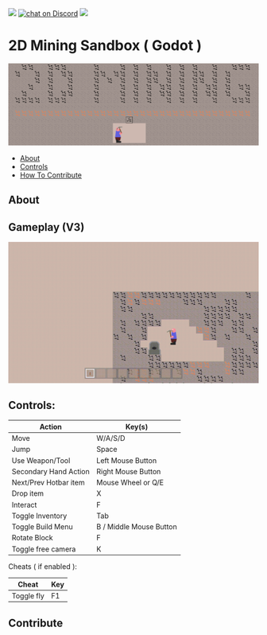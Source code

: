 <a href="https://github.com/Griiimon/2D-Mining/graphs/contributors" alt="Contributors">
        <img src="https://img.shields.io/github/contributors/Griiimon/2D-Mining" /></a>

<a href="https://discord.gg/ejxEZPcu">
        <img src="https://img.shields.io/discord/1241157847463493682?logo=discord"
            alt="chat on Discord"></a>

<a href="https://github.com/Griiimon/2D-Mining/pulse" alt="Activity">
        <img src="https://img.shields.io/github/commit-activity/m/Griiimon/2D-Mining" /></a>





2D Mining Sandbox ( Godot )
=============

![Logo](media/banner.png)

 * [About](#about)
 * [Controls](#controls)
 * [How To Contribute](#contribute)

About
------

Gameplay (V3)
------

![Gameplay](media/gameplay.gif)


Controls:
------

| Action                        | Key(s)               |
|---------                      | -------------        |
|Move|W/A/S/D|
|Jump|Space|
|Use Weapon/Tool|Left Mouse Button|
|Secondary Hand Action|Right Mouse Button|
|Next/Prev Hotbar item|Mouse Wheel or Q/E|
|Drop item|X|
|Interact|F|
|Toggle Inventory|Tab|
|Toggle Build Menu|B / Middle Mouse Button|
|Rotate Block|F|
|Toggle free camera|K|


Cheats ( if enabled ):
	
| Cheat                        | Key              |
|---------                      | -------------        |
|Toggle fly|F1|


Contribute
------

